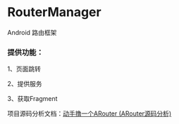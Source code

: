 # RouterManager
Android 路由框架

### 提供功能：

1、页面跳转

2、提供服务

3、获取Fragment

项目源码分析文档：[动手撸一个ARouter (ARouter源码分析)](https://juejin.im/user/57504074816dfa0054063d8a/posts)
